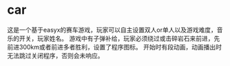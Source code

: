 # car
这是一个基于easyx的赛车游戏，玩家可以自主设置双人or单人以及游戏难度，音乐的开关，玩家姓名。
游戏中有子弹补给，玩家必须绕过或击碎岩石来前进，先前进300km或者前进多者胜利，设置了程序图标。
开始时有段动画，动画播出时无法跳过关闭程序，否则会未响应。
